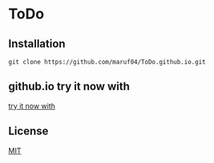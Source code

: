 # ToDo

## Installation



```
git clone https://github.com/maruf04/ToDo.github.io.git
```

## github.io try it now with
[try it now with](https://maruf04.github.io/ToDo/)



## License
[MIT](https://choosealicense.com/licenses/mit/)

